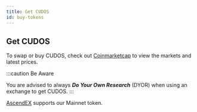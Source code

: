 ```yaml
---
title: Get CUDOS
id: buy-tokens
---
```


## Get CUDOS

To swap or buy CUDOS, check out [Coinmarketcap](https://coinmarketcap.com/currencies/cudos/markets/) to view the markets and latest prices.

:::caution Be Aware

You are advised to always ***Do Your Own Research*** (DYOR) when using an exchange to get CUDOS.
:::

[AscendEX](https://ascendex.com/en/global-digital-asset-platform) supports our Mainnet token.


